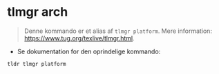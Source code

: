 # tlmgr arch

> Denne kommando er et alias af `tlmgr platform`.
> Mere information: <https://www.tug.org/texlive/tlmgr.html>.

- Se dokumentation for den oprindelige kommando:

`tldr tlmgr platform`

